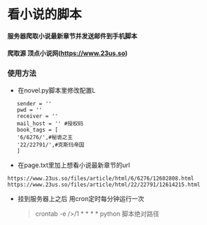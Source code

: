 # 看小说的脚本
#### 服务器爬取小说最新章节并发送邮件到手机脚本
#### 爬取源 顶点小说网(https://www.23us.so)
### 使用方法
+ 在novel.py脚本里修改配置L
 ```url = "https://www.23us.so/files/article/html/"   
    sender = ''   
    pwd = ''   
    receiver = ''    
    mail_host = '' #授权码    
    book_tags = [    
    '6/6276/',#秘诡之主    
    '22/22791/',#克斯玛帝国    
    ]    
 ```    
+ 在page.txt里加上想看小说最新章节的url   
 ``` 
https://www.23us.so/files/article/html/6/6276/12602808.html
https://www.23us.so/files/article/html/22/22791/12614215.html
 ``` 
+ 挂到服务器上之后 用cron定时每分钟运行一次
    > crontab -e 
    > />/1 * * * * python 脚本绝对路径